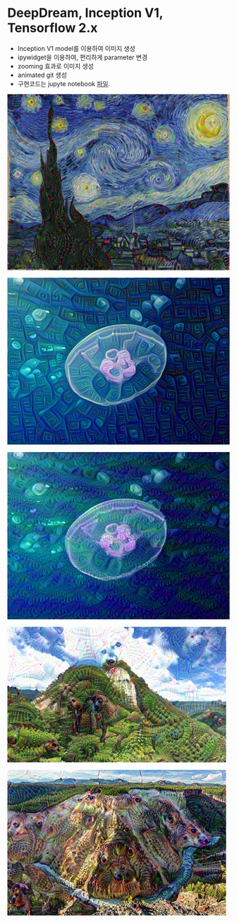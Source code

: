 # DeepDream, Inception V1, Tensorflow 2.x

- Inception V1 model를 이용하여 이미지 생성
- ipywidget을 이용하여, 편리하게 parameter 변경
- zooming 효과로 이미지 생성
- animated git 생성
- 구현코드는 jupyte notebook [파일]().

![img5](./img5.png)

![img1](./img1.png)

![img2](./img2.png)

![img3](./img3.jpg)

![img4](./img4.jpg)
